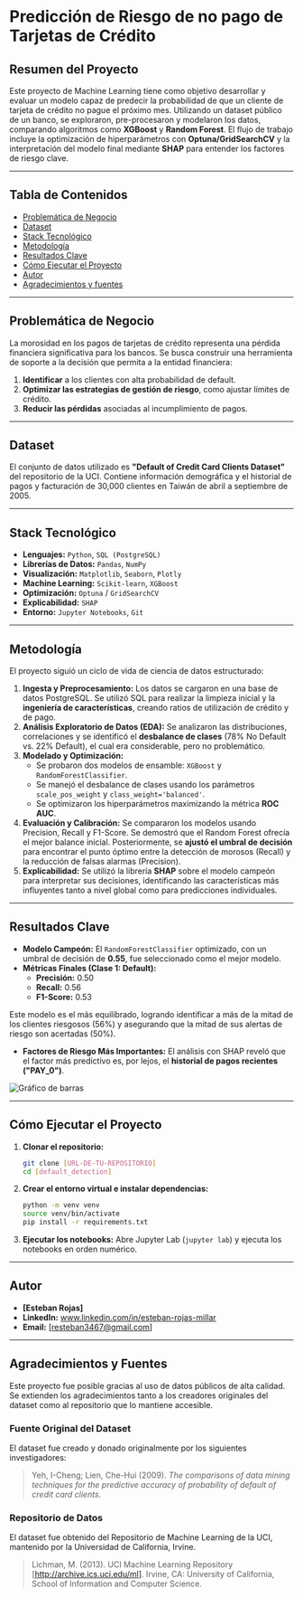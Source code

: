 # Predicción de Riesgo de no pago de Tarjetas de Crédito

## Resumen del Proyecto
Este proyecto de Machine Learning tiene como objetivo desarrollar y evaluar un modelo capaz de predecir la probabilidad de que un cliente de tarjeta de crédito no pague el próximo mes. Utilizando un dataset público de un banco, se exploraron, pre-procesaron y modelaron los datos, comparando algoritmos como **XGBoost** y **Random Forest**. El flujo de trabajo incluye la optimización de hiperparámetros con **Optuna/GridSearchCV** y la interpretación del modelo final mediante **SHAP** para entender los factores de riesgo clave.

---
## Tabla de Contenidos
* [Problemática de Negocio](#problemática-de-negocio)
* [Dataset](#dataset)
* [Stack Tecnológico](#stack-tecnológico)
* [Metodología](#metodología)
* [Resultados Clave](#resultados-clave)
* [Cómo Ejecutar el Proyecto](#cómo-ejecutar-el-proyecto)
* [Autor](#autor)
* [Agradecimientos y fuentes](#agradecimientos-y-fuentes)

---
## Problemática de Negocio
La morosidad en los pagos de tarjetas de crédito representa una pérdida financiera significativa para los bancos. Se busca construir una herramienta de soporte a la decisión que permita a la entidad financiera:
1.  **Identificar** a los clientes con alta probabilidad de default.
2.  **Optimizar las estrategias de gestión de riesgo**, como ajustar límites de crédito.
3.  **Reducir las pérdidas** asociadas al incumplimiento de pagos.

---
## Dataset
El conjunto de datos utilizado es **"Default of Credit Card Clients Dataset"** del repositorio de la UCI. Contiene información demográfica y el historial de pagos y facturación de 30,000 clientes en Taiwán de abril a septiembre de 2005.

---
## Stack Tecnológico
* **Lenguajes:** `Python`, `SQL (PostgreSQL)`
* **Librerías de Datos:** `Pandas`, `NumPy`
* **Visualización:** `Matplotlib`, `Seaborn`, `Plotly`
* **Machine Learning:** `Scikit-learn`, `XGBoost`
* **Optimización:** `Optuna` / `GridSearchCV`
* **Explicabilidad:** `SHAP`
* **Entorno:** `Jupyter Notebooks`, `Git`

---
## Metodología

El proyecto siguió un ciclo de vida de ciencia de datos estructurado:

1.  **Ingesta y Preprocesamiento:** Los datos se cargaron en una base de datos PostgreSQL. Se utilizó SQL para realizar la limpieza inicial y la **ingeniería de características**, creando ratios de utilización de crédito y de pago.
2.  **Análisis Exploratorio de Datos (EDA):** Se analizaron las distribuciones, correlaciones y se identificó el **desbalance de clases** (78% No Default vs. 22% Default), el cual era considerable, pero no problemático.
3.  **Modelado y Optimización:**
    * Se probaron dos modelos de ensamble: `XGBoost` y `RandomForestClassifier`.
    * Se manejó el desbalance de clases usando los parámetros `scale_pos_weight` y `class_weight='balanced'`.
    * Se optimizaron los hiperparámetros maximizando la métrica **ROC AUC**.
4.  **Evaluación y Calibración:** Se compararon los modelos usando Precision, Recall y F1-Score. Se demostró que el Random Forest ofrecía el mejor balance inicial. Posteriormente, se **ajustó el umbral de decisión** para encontrar el punto óptimo entre la detección de morosos (Recall) y la reducción de falsas alarmas (Precision).
5.  **Explicabilidad:** Se utilizó la librería **SHAP** sobre el modelo campeón para interpretar sus decisiones, identificando las características más influyentes tanto a nivel global como para predicciones individuales.

---
## Resultados Clave

* **Modelo Campeón:** El `RandomForestClassifier` optimizado, con un umbral de decisión de **0.55**, fue seleccionado como el mejor modelo.
* **Métricas Finales (Clase 1: Default):**
    * **Precisión:** 0.50
    * **Recall:** 0.56
    * **F1-Score:** 0.53

Este modelo es el más equilibrado, logrando identificar a más de la mitad de los clientes riesgosos (56%) y asegurando que la mitad de sus alertas de riesgo son acertadas (50%).

* **Factores de Riesgo Más Importantes:** El análisis con SHAP reveló que el factor más predictivo es, por lejos, el **historial de pagos recientes ("PAY_0")**.

![Gráfico de barras](shap_feature_importance.png)

---
## Cómo Ejecutar el Proyecto

1.  **Clonar el repositorio:**
    ```bash
    git clone [URL-DE-TU-REPOSITORIO]
    cd [default_detection]
    ```
2.  **Crear el entorno virtual e instalar dependencias:**
    ```bash
    python -m venv venv
    source venv/bin/activate
    pip install -r requirements.txt
    ```
3.  **Ejecutar los notebooks:** Abre Jupyter Lab (`jupyter lab`) y ejecuta los notebooks en orden numérico.

---
## Autor
* **[Esteban Rojas]**
* **LinkedIn:** www.linkedin.com/in/esteban-rojas-millar
* **Email:** [resteban3467@gmail.com]

---
## Agradecimientos y Fuentes

Este proyecto fue posible gracias al uso de datos públicos de alta calidad. Se extienden los agradecimientos tanto a los creadores originales del dataset como al repositorio que lo mantiene accesible.

### Fuente Original del Dataset
El dataset fue creado y donado originalmente por los siguientes investigadores:

> Yeh, I-Cheng; Lien, Che-Hui (2009). *The comparisons of data mining techniques for the predictive accuracy of probability of default of credit card clients*.

### Repositorio de Datos
El dataset fue obtenido del Repositorio de Machine Learning de la UCI, mantenido por la Universidad de California, Irvine.

> Lichman, M. (2013). UCI Machine Learning Repository [http://archive.ics.uci.edu/ml]. Irvine, CA: University of California, School of Information and Computer Science.